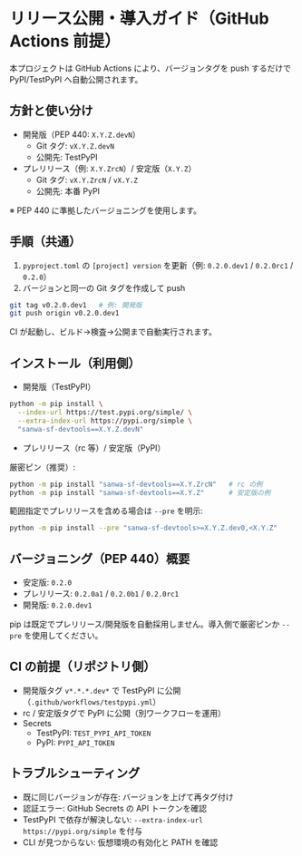 # リリース公開・導入ガイド（GitHub Actions 前提）

本プロジェクトは GitHub Actions により、バージョンタグを push するだけで PyPI/TestPyPI へ自動公開されます。

## 方針と使い分け

- 開発版（PEP 440: `X.Y.Z.devN`）
  - Git タグ: `vX.Y.Z.devN`
  - 公開先: TestPyPI
- プレリリース（例: `X.Y.ZrcN`）/ 安定版（`X.Y.Z`）
  - Git タグ: `vX.Y.ZrcN` / `vX.Y.Z`
  - 公開先: 本番 PyPI

※ PEP 440 に準拠したバージョニングを使用します。

## 手順（共通）

1. `pyproject.toml` の `[project] version` を更新（例: `0.2.0.dev1` / `0.2.0rc1` / `0.2.0`）
2. バージョンと同一の Git タグを作成して push

```zsh
git tag v0.2.0.dev1   # 例: 開発版
git push origin v0.2.0.dev1
```

CI が起動し、ビルド→検査→公開まで自動実行されます。

## インストール（利用側）

- 開発版（TestPyPI）

```zsh
python -m pip install \
  --index-url https://test.pypi.org/simple/ \
  --extra-index-url https://pypi.org/simple \
  "sanwa-sf-devtools==X.Y.Z.devN"
```

- プレリリース（rc 等）/ 安定版（PyPI）

厳密ピン（推奨）:

```zsh
python -m pip install "sanwa-sf-devtools==X.Y.ZrcN"   # rc の例
python -m pip install "sanwa-sf-devtools==X.Y.Z"      # 安定版の例
```

範囲指定でプレリリースを含める場合は `--pre` を明示:

```zsh
python -m pip install --pre "sanwa-sf-devtools>=X.Y.Z.dev0,<X.Y.Z"
```

## バージョニング（PEP 440）概要

- 安定版: `0.2.0`
- プレリリース: `0.2.0a1` / `0.2.0b1` / `0.2.0rc1`
- 開発版: `0.2.0.dev1`

pip は既定でプレリリース/開発版を自動採用しません。導入側で厳密ピンか `--pre` を使用してください。

## CI の前提（リポジトリ側）

- 開発版タグ `v*.*.*.dev*` で TestPyPI に公開（`.github/workflows/testpypi.yml`）
- rc / 安定版タグで PyPI に公開（別ワークフローを運用）
- Secrets
  - TestPyPI: `TEST_PYPI_API_TOKEN`
  - PyPI: `PYPI_API_TOKEN`

## トラブルシューティング

- 既に同じバージョンが存在: バージョンを上げて再タグ付け
- 認証エラー: GitHub Secrets の API トークンを確認
- TestPyPI で依存が解決しない: `--extra-index-url https://pypi.org/simple` を付与
- CLI が見つからない: 仮想環境の有効化と PATH を確認
